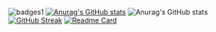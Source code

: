 ![badges1](https://dev-to-uploads.s3.amazonaws.com/uploads/articles/6n8fc8zw8pawxveffitx.png)
[![Anurag's GitHub stats](https://github-readme-stats.vercel.app/api?username=P9502)](https://github.com/anuraghazra/github-readme-stats)
![Anurag's GitHub stats](https://github-readme-stats.vercel.app/api?username=P9502&show_icons=true&theme=radical)
[![GitHub Streak](https://github-readme-streak-stats.herokuapp.com/?user=P9502)](https://git.io/streak-stats)
[![Readme Card](https://github-readme-stats.vercel.app/api/pin/?username=P9502&repo=github-readme-stats)](https://github.com/anuraghazra/github-readme-stats)
